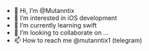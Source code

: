 - 👋 Hi, I’m @Mutanntix
- 👀 I’m interested in iOS development
- 🌱 I’m currently learning swift
- 💞️ I’m looking to collaborate on ...
- 📫 How to reach me @mutanntix1 (telegram)

<!---
Mutanntix/Mutanntix is a ✨ special ✨ repository because its `README.md` (this file) appears on your GitHub profile.
You can click the Preview link to take a look at your changes.
--->
